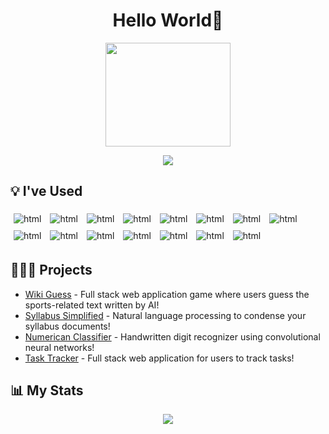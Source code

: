 <h1 align="center">
 Hello World🫡
</h1>

<p align="center">
  <img width="200" height="166" src="https://media.giphy.com/media/v1.Y2lkPTc5MGI3NjExNjhmMDg5OTY1ZmNiM2UwNWRiNjZhMWU2MTU3NWFlMzhjNzVhMWU2MCZjdD1z/W8oRwnoBndXVQ3OERD/giphy.gif">
</p>

<p align="center">
  <img src="https://komarev.com/ghpvc/?username=randyydoo&color=brightgreen&style=plastic"/>
</p>

## 💡 I've Used
<p align="left">

<img src="https://img.shields.io/badge/Python-FFD43B?style=for-the-badge&logo=python&logoColor=blue" alt="html" style= " margin: 5px; vertical-align:top" />

<img src="https://img.shields.io/badge/c++-%2300599C.svg?style=for-the-badge&logo=c%2B%2B&logoColor=white" alt="html" style= "margin: 5px; vertical-align:top"/>

<img src="https://img.shields.io/badge/C-00599C?style=for-the-badge&logo=c&logoColor=white" alt="html" style= "margin: 5px; vertical-align:top"/> 

<img src="https://img.shields.io/badge/java-%23ED8B00.svg?style=for-the-badge&logo=openjdk&logoColor=white" alt="html" style= "margin: 5px; vertical-align:top"/> 

<img src="https://img.shields.io/badge/javascript-%23323330.svg?style=for-the-badge&logo=javascript&logoColor=%23F7DF1E" alt="html" style= "margin: 5px; vertical-align:top"/> 

<img src="https://img.shields.io/badge/HTML5-E34F26?style=for-the-badge&logo=html5&logoColor=white" alt="html" style= "margin: 5px; vertical-align:top"/> 

<img src="https://img.shields.io/badge/CSS3-1572B6?style=for-the-badge&logo=css3&logoColor=white" alt="html" style= "margin: 5px; vertical-align:top"/> 

<img src="https://img.shields.io/badge/LaTeX-47A141?style=for-the-badge&logo=LaTeX&logoColor=white" alt="html" style= "margin: 5px; vertical-align:top"/> 

<img src="https://img.shields.io/badge/opencv-%23white.svg?style=for-the-badge&logo=opencv&logoColor=white" alt="html" style= "margin: 5px; vertical-align:top"/> 

<img src="https://img.shields.io/badge/-OpenAI-grey?style=for-the-badge&logoColor=white&logo=openai" alt="html" style= "margin: 5px; vertical-align:top"/> 

<img src="https://img.shields.io/badge/TensorFlow-FF6F00?style=for-the-badge&logo=tensorflow&logoColor=white" alt="html" style= "margin: 5px; vertical-align:top"/> 

<img src="https://img.shields.io/badge/Keras-FF0000?style=for-the-badge&logo=keras&logoColor=white" alt="html" style= "margin: 5px; vertical-align:top"/>

<img src="https://img.shields.io/badge/Pandas-2C2D72?style=for-the-badge&logo=pandas&logoColor=white" alt="html" style= "margin: 5px; vertical-align:top"/>

<img src="https://img.shields.io/badge/Numpy-777BB4?style=for-the-badge&logo=numpy&logoColor=white" alt="html" style= "margin: 5px; vertical-align:top"/> 

<img src="https://img.shields.io/badge/Flask-000000?style=for-the-badge&logo=flask&logoColor=white" alt="html" style= "margin: 5px; vertical-align:top"/> 


</p>
 

## 👨🏻‍💻 Projects
- [Wiki Guess](https://github.com/randyydoo/WikiGuess) - Full stack web application game where users guess the sports-related text written by AI!
- [Syllabus Simplified](https://github.com/randyydoo/Syllamizer) - Natural language processing to condense your syllabus documents!
- [Numerican Classifier](https://github.com/randyydoo/NumericalClassifier) - Handwritten digit recognizer using convolutional neural networks!
- [Task Tracker](https://github.com/randyydoo/TaskTracker) - Full stack web application for users to track tasks!
## 📊 My Stats
<div align = "center">
    <img align=top src="https://github-readme-stats-sigma-five.vercel.app/api?username=randyydoo&show_icons=true&theme=algolia&include_all_commits=true&hide=stars"/>
<div>
